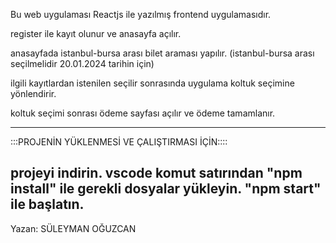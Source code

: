 Bu web uygulaması Reactjs ile yazılmış frontend uygulamasıdır.

register ile kayıt olunur ve anasayfa açılır.

anasayfada istanbul-bursa arası bilet araması yapılır. (istanbul-bursa arası seçilmelidir 20.01.2024 tarihin için)

ilgili kayıtlardan istenilen seçilir sonrasında uygulama koltuk seçimine yönlendirir.

koltuk seçimi sonrası ödeme sayfası açılır ve ödeme tamamlanır.

-----------------
:::PROJENİN YÜKLENMESİ VE ÇALIŞTIRMASI İÇİN::::

projeyi indirin.
vscode komut satırından "npm install" ile gerekli dosyalar yükleyin.
"npm start" ile başlatın.
------------------

Yazan:
SÜLEYMAN OĞUZCAN


